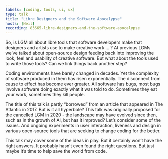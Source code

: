 ```yaml
---
labels: [coding, tools, ui, ux]
type: talk
title: "Libre Designers and the Software Apocalypse"
hosts: [Neil]
recording: 83665-libre-designers-and-the-software-apocalypse
---
```


So, is LGM all about libre tools that software developers make that
designers and artists use to make creative work … ?  At previous LGMs
we’ve talked about open-source design feeding back into improving the
look, feel and usability of creative software.  But what about the
tools used to write those tools? Can we link things back another step?

Coding environments have barely changed in decades. Yet the complexity
of software produced in them has risen exponentially. The disconnect
from cause to effect has become ever greater. All software has bugs,
most bugs involve software doing exactly what it was told to do.
Sometimes they eat your work, sometimes they kill people.

The title of this talk is partly “borrowed” from an article that
appeared in The Atlantic in 2017. But is it all hyperbole? This talk
was originally proposed for the cancelled LGM in 2020 - the landscape
may have evolved since then, such as in the growth of AI, but has it
improved?  Let’s consider some of the issues. And ongoing experiments
in user interaction, liveness and design in various open-source tools
that are seeking to change coding for the better.

This talk may cover some of the ideas in play. But it certainly won’t
have the right answers. It probably hasn’t even found the right
questions. But just maybe it’s time to help save the world from code.

